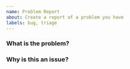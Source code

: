 ```yaml
---
name: Problem Report
about: Create a report of a problem you have
labels: bug, triage
---
```



### **What is the problem?**


### **Why is this an issue?**






